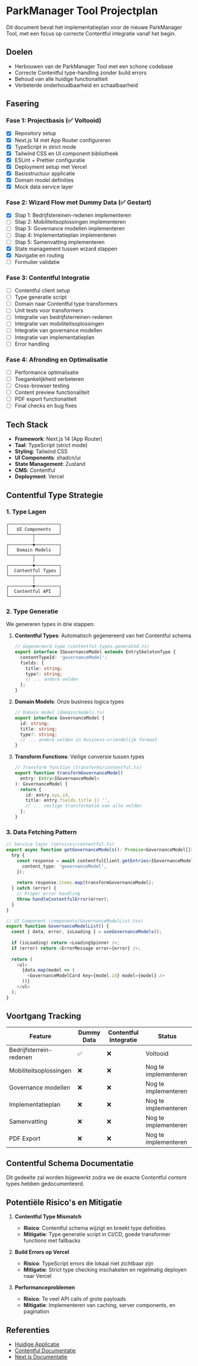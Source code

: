 # ParkManager Tool Projectplan

Dit document bevat het implementatieplan voor de nieuwe ParkManager Tool, met een focus op correcte Contentful integratie vanaf het begin.

## Doelen

- Herbouwen van de ParkManager Tool met een schone codebase
- Correcte Contentful type-handling zonder build errors
- Behoud van alle huidige functionaliteit
- Verbeterde onderhoudbaarheid en schaalbaarheid

## Fasering

### Fase 1: Projectbasis (✅ Voltooid)

- [x] Repository setup
- [x] Next.js 14 met App Router configureren
- [x] TypeScript in strict mode
- [x] Tailwind CSS en UI component bibliotheek
- [x] ESLint + Prettier configuratie
- [x] Deployment setup met Vercel
- [x] Basisstructuur applicatie
- [x] Domain model definities
- [x] Mock data service layer

### Fase 2: Wizard Flow met Dummy Data (✅ Gestart)

- [x] Stap 1: Bedrijfstereinen-redenen implementeren
- [ ] Stap 2: Mobiliteitsoplossingen implementeren
- [ ] Stap 3: Governance modellen implementeren
- [ ] Stap 4: Implementatieplan implementeren
- [ ] Stap 5: Samenvatting implementeren
- [x] State management tussen wizard stappen
- [x] Navigatie en routing
- [ ] Formulier validatie

### Fase 3: Contentful Integratie

- [ ] Contentful client setup
- [ ] Type generatie script
- [ ] Domain naar Contentful type transformers
- [ ] Unit tests voor transformers
- [ ] Integratie van bedrijfsterreinen-redenen
- [ ] Integratie van mobiliteitsoplossingen
- [ ] Integratie van governance modellen
- [ ] Integratie van implementatieplan
- [ ] Error handling

### Fase 4: Afronding en Optimalisatie

- [ ] Performance optimalisatie
- [ ] Toegankelijkheid verbeteren
- [ ] Cross-browser testing
- [ ] Content preview functionaliteit
- [ ] PDF export functionaliteit
- [ ] Final checks en bug fixes

## Tech Stack

- **Framework**: Next.js 14 (App Router)
- **Taal**: TypeScript (strict mode)
- **Styling**: Tailwind CSS
- **UI Components**: shadcn/ui
- **State Management**: Zustand
- **CMS**: Contentful
- **Deployment**: Vercel

## Contentful Type Strategie

### 1. Type Lagen

```
┌───────────────────┐
│   UI Components   │
└─────────┬─────────┘
          │
┌─────────▼─────────┐
│   Domain Models   │
└─────────┬─────────┘
          │
┌─────────▼─────────┐
│  Contentful Types │
└─────────┬─────────┘
          │
┌─────────▼─────────┐
│  Contentful API   │
└───────────────────┘
```

### 2. Type Generatie

We genereren types in drie stappen:

1. **Contentful Types**: Automatisch gegenereerd van het Contentful schema
   ```typescript
   // Gegenereerd type (contentful-types.generated.ts)
   export interface IGovernanceModel extends EntrySkeletonType {
     contentTypeId: 'governanceModel';
     fields: {
       title: string;
       type?: string;
       // ... andere velden
     };
   }
   ```

2. **Domain Models**: Onze business logica types
   ```typescript
   // Domain model (domain/models.ts)
   export interface GovernanceModel {
     id: string;
     title: string;
     type?: string;
     // ... andere velden in business-vriendelijk formaat
   }
   ```

3. **Transform Functions**: Veilige conversie tussen types
   ```typescript
   // Transform function (transforms/contentful.ts)
   export function transformGovernanceModel(
     entry: Entry<IGovernanceModel>
   ): GovernanceModel {
     return {
       id: entry.sys.id,
       title: entry.fields.title || '',
       // ... veilige transformatie van alle velden
     };
   }
   ```

### 3. Data Fetching Pattern

```typescript
// Service layer (services/contentful.ts)
export async function getGovernanceModels(): Promise<GovernanceModel[]> {
  try {
    const response = await contentfulClient.getEntries<IGovernanceModel>({
      content_type: 'governanceModel',
    });
    
    return response.items.map(transformGovernanceModel);
  } catch (error) {
    // Proper error handling
    throw handleContentfulError(error);
  }
}

// UI Component (components/GovernanceModelList.tsx)
export function GovernanceModelList() {
  const { data, error, isLoading } = useGovernanceModels();
  
  if (isLoading) return <LoadingSpinner />;
  if (error) return <ErrorMessage error={error} />;
  
  return (
    <ul>
      {data.map(model => (
        <GovernanceModelCard key={model.id} model={model} />
      ))}
    </ul>
  );
}
```

## Voortgang Tracking

| Feature                  | Dummy Data | Contentful Integratie | Status |
|--------------------------|------------|----------------------|--------|
| Bedrijfsterrein-redenen  | ✅         | ❌                    | Voltooid |
| Mobiliteitsoplossingen   | ❌         | ❌                    | Nog te implementeren |
| Governance modellen      | ❌         | ❌                    | Nog te implementeren |
| Implementatieplan        | ❌         | ❌                    | Nog te implementeren |
| Samenvatting             | ❌         | ❌                    | Nog te implementeren |
| PDF Export               | ❌         | ❌                    | Nog te implementeren |

## Contentful Schema Documentatie

Dit gedeelte zal worden bijgewerkt zodra we de exacte Contentful content types hebben gedocumenteerd.

## Potentiële Risico's en Mitigatie

1. **Contentful Type Mismatch**
   - **Risico**: Contentful schema wijzigt en breekt type definities
   - **Mitigatie**: Type generatie script in CI/CD, goede transformer functions met fallbacks

2. **Build Errors op Vercel**
   - **Risico**: TypeScript errors die lokaal niet zichtbaar zijn
   - **Mitigatie**: Strict type checking inschakelen en regelmatig deployen naar Vercel

3. **Performanceproblemen**
   - **Risico**: Te veel API calls of grote payloads
   - **Mitigatie**: Implementeren van caching, server components, en pagination

## Referenties

- [Huidige Applicatie](https://github.com/originele-repo-link)
- [Contentful Documentatie](https://www.contentful.com/developers/docs/)
- [Next.js Documentatie](https://nextjs.org/docs) 